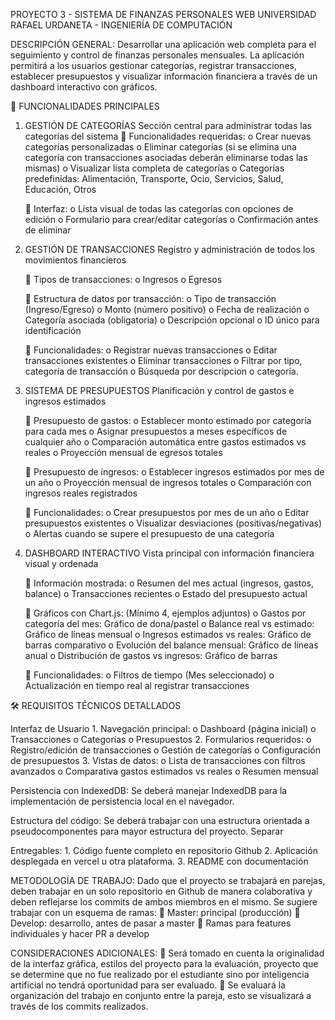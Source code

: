 PROYECTO 3 - SISTEMA DE FINANZAS
PERSONALES WEB
UNIVERSIDAD RAFAEL URDANETA - INGENIERÍA DE COMPUTACIÓN

DESCRIPCIÓN GENERAL:
    Desarrollar una aplicación web completa para el seguimiento y control de finanzas
    personales mensuales. La aplicación permitirá a los usuarios gestionar categorías,
    registrar transacciones, establecer presupuestos y visualizar información financiera a
    través de un dashboard interactivo con gráficos.

🔧 FUNCIONALIDADES PRINCIPALES

1. GESTIÓN DE CATEGORÍAS
    Sección central para administrar todas las categorías del sistema
     Funcionalidades requeridas:
    o Crear nuevas categorías personalizadas
    o Eliminar categorías (si se elimina una categoría con transacciones
    asociadas deberán eliminarse todas las mismas)
    o Visualizar lista completa de categorías
    o Categorías predefinidas: Alimentación, Transporte, Ocio, Servicios, Salud,
    Educación, Otros

     Interfaz:
    o Lista visual de todas las categorías con opciones de edición
    o Formulario para crear/editar categorías
    o Confirmación antes de eliminar


2. GESTIÓN DE TRANSACCIONES
    Registro y administración de todos los movimientos financieros
   
     Tipos de transacciones:
    o Ingresos
    o Egresos

     Estructura de datos por transacción:
    o Tipo de transacción (Ingreso/Egreso)
    o Monto (número positivo)
    o Fecha de realización
    o Categoría asociada (obligatoria)
    o Descripción opcional
    o ID único para identificación

     Funcionalidades:
    o Registrar nuevas transacciones
    o Editar transacciones existentes
    o Eliminar transacciones
    o Filtrar por tipo, categoría de transacción
    o Búsqueda por descripcion o categoría.

3. SISTEMA DE PRESUPUESTOS
    Planificación y control de gastos e ingresos estimados
   
     Presupuesto de gastos:
    o Establecer monto estimado por categoría para cada mes
    o Asignar presupuestos a meses específicos de cualquier año
    o Comparación automática entre gastos estimados vs reales
    o Proyección mensual de egresos totales

     Presupuesto de ingresos:
    o Establecer ingresos estimados por mes de un año
    o Proyección mensual de ingresos totales
    o Comparación con ingresos reales registrados

     Funcionalidades:
    o Crear presupuestos por mes de un año
    o Editar presupuestos existentes
    o Visualizar desviaciones (positivas/negativas)
    o Alertas cuando se supere el presupuesto de una categoría

4. DASHBOARD INTERACTIVO
    Vista principal con información financiera visual y ordenada
    
     Información mostrada:
    o Resumen del mes actual (ingresos, gastos, balance)
    o Transacciones recientes
    o Estado del presupuesto actual
    
     Gráficos con Chart.js: (Mínimo 4, ejemplos adjuntos)
    o Gastos por categoría del mes: Gráfico de dona/pastel
    o Balance real vs estimado: Gráfico de líneas mensual
    o Ingresos estimados vs reales: Gráfico de barras comparativo
    o Evolución del balance mensual: Gráfico de líneas anual
    o Distribución de gastos vs ingresos: Gráfico de barras
    
     Funcionalidades:
    o Filtros de tiempo (Mes seleccionado)
    o Actualización en tiempo real al registrar transacciones

🛠️ REQUISITOS TÉCNICOS DETALLADOS

Interfaz de Usuario
    1. Navegación principal:
        o Dashboard (página inicial)
        o Transacciones
        o Categorías
        o Presupuestos
    2. Formularios requeridos:
        o Registro/edición de transacciones
        o Gestión de categorías
        o Configuración de presupuestos
    3. Vistas de datos:
        o Lista de transacciones con filtros avanzados
        o Comparativa gastos estimados vs reales
        o Resumen mensual

Persistencia con IndexedDB:
    Se deberá manejar IndexedDB para la implementación de persistencia local en el
    navegador.

Estructura del código:
    Se deberá trabajar con una estructura orientada a pseudocomponentes
    para mayor estructura del proyecto. Separar

Entregables:
    1. Código fuente completo en repositorio Github
    2. Aplicación desplegada en vercel u otra plataforma.
    3. README con documentación

METODOLOGÍA DE TRABAJO:
    Dado que el proyecto se trabajará en parejas, deben trabajar en un solo
    repositorio en Github de manera colaborativa y deben reflejarse los commits de
    ambos miembros en el mismo.
    Se sugiere trabajar con un esquema de ramas:
         Master: principal (producción)
         Develop: desarrollo, antes de pasar a master
         Ramas para features individuales y hacer PR a develop

CONSIDERACIONES ADICIONALES:
     Será tomado en cuenta la originalidad de la interfaz gráfica, estilos del
    proyecto para la evaluación, proyecto que se determine que no fue
    realizado por el estudiante sino por inteligencia artificial no tendrá
    oportunidad para ser evaluado.
     Se evaluará la organización del trabajo en conjunto entre la pareja, esto se
    visualizará a través de los commits realizados.